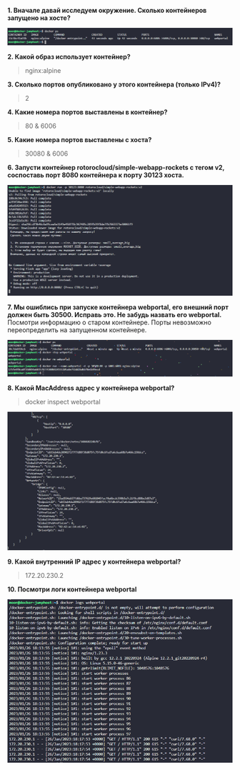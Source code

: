**1.  Вначале давай исследуем окружение. Сколько контейнеров запущено на хосте?**  
  
![](images/20230126205702.png)    

**2.  Какой образ использует контейнер?**    
> nginx:alpine

**3.  Сколько портов опубликовано у этого контейнера (только IPv4)?**  
> 2

**4. Какие номера портов выставлены в контейнер?**
> 80 & 6006

**5. Какие номера портов выставлены с хоста?**  
> 30080 & 6006

**6. Запусти контейнер rotorocloud/simple-webapp-rockets с тегом v2, соспоставь порт 8080 контейнера к порту 30123 хоста.**  

![](images/20230126210244.png)  

**7. Мы ошиблись при запуске контейнера webportal, его внешний порт должен быть 30500. Исправь это. Не забудь назвать его webportal.**  
Посмотри информацию о старом контейнере. Порты невозможно переопределить на запущенном контейнере.  

![](images/20230126211419.png)  

**8. Какой MacAddress адрес у контейнера webportal?**
> docker inspect webportal     


![](images/20230126211647.png)  

**9. Какой внутренний IP адрес у контейнера webportal?** 

>172.20.230.2

**10. Посмотри логи контейнера webportal**  
  
![](images/20230126211954.png)  
